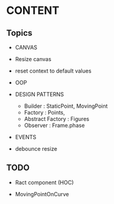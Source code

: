 

# CONTENT 

## Topics 

- CANVAS
 - Resize canvas 
  - reset context to default values


- OOP

- DESIGN PATTERNS

  - Builder : StaticPoint, MovingPoint
  - Factory : Points, 
  - Abstract Factory : Figures
  - Observer : Frame.phase
- EVENTS
 - debounce resize


 ## TODO

 - Ract <Curtain /> component (HOC)

 - MovingPointOnCurve